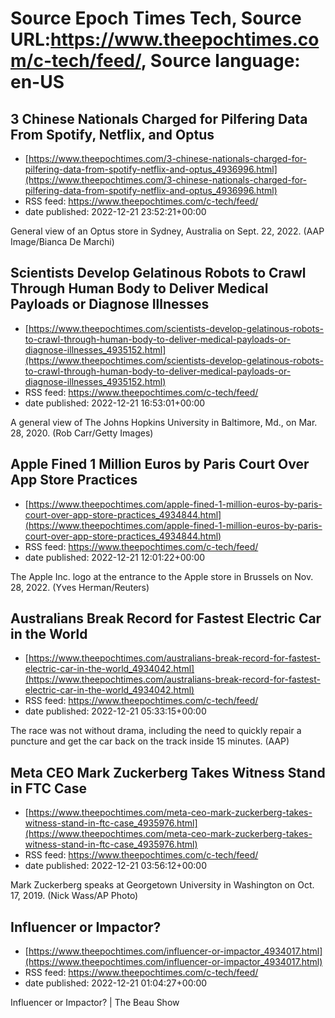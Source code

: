 # Source Epoch Times Tech, Source URL:https://www.theepochtimes.com/c-tech/feed/, Source language: en-US

## 3 Chinese Nationals Charged for Pilfering Data From Spotify, Netflix, and Optus
 - [https://www.theepochtimes.com/3-chinese-nationals-charged-for-pilfering-data-from-spotify-netflix-and-optus_4936996.html](https://www.theepochtimes.com/3-chinese-nationals-charged-for-pilfering-data-from-spotify-netflix-and-optus_4936996.html)
 - RSS feed: https://www.theepochtimes.com/c-tech/feed/
 - date published: 2022-12-21 23:52:21+00:00

General view of an Optus store in Sydney, Australia on Sept. 22, 2022. (AAP Image/Bianca De Marchi)

## Scientists Develop Gelatinous Robots to Crawl Through Human Body to Deliver Medical Payloads or Diagnose Illnesses
 - [https://www.theepochtimes.com/scientists-develop-gelatinous-robots-to-crawl-through-human-body-to-deliver-medical-payloads-or-diagnose-illnesses_4935152.html](https://www.theepochtimes.com/scientists-develop-gelatinous-robots-to-crawl-through-human-body-to-deliver-medical-payloads-or-diagnose-illnesses_4935152.html)
 - RSS feed: https://www.theepochtimes.com/c-tech/feed/
 - date published: 2022-12-21 16:53:01+00:00

A general view of The Johns Hopkins University in Baltimore, Md., on Mar. 28, 2020. (Rob Carr/Getty Images)

## Apple Fined 1 Million Euros by Paris Court Over App Store Practices
 - [https://www.theepochtimes.com/apple-fined-1-million-euros-by-paris-court-over-app-store-practices_4934844.html](https://www.theepochtimes.com/apple-fined-1-million-euros-by-paris-court-over-app-store-practices_4934844.html)
 - RSS feed: https://www.theepochtimes.com/c-tech/feed/
 - date published: 2022-12-21 12:01:22+00:00

The Apple Inc. logo at the entrance to the Apple store in Brussels on Nov. 28, 2022. (Yves Herman/Reuters)

## Australians Break Record for Fastest Electric Car in the World
 - [https://www.theepochtimes.com/australians-break-record-for-fastest-electric-car-in-the-world_4934042.html](https://www.theepochtimes.com/australians-break-record-for-fastest-electric-car-in-the-world_4934042.html)
 - RSS feed: https://www.theepochtimes.com/c-tech/feed/
 - date published: 2022-12-21 05:33:15+00:00

The race was not without drama, including the need to quickly repair a puncture and get the car back on the track inside 15 minutes. (AAP)

## Meta CEO Mark Zuckerberg Takes Witness Stand in FTC Case
 - [https://www.theepochtimes.com/meta-ceo-mark-zuckerberg-takes-witness-stand-in-ftc-case_4935976.html](https://www.theepochtimes.com/meta-ceo-mark-zuckerberg-takes-witness-stand-in-ftc-case_4935976.html)
 - RSS feed: https://www.theepochtimes.com/c-tech/feed/
 - date published: 2022-12-21 03:56:12+00:00

Mark Zuckerberg speaks at Georgetown University in Washington on Oct. 17, 2019. (Nick Wass/AP Photo)

## Influencer or Impactor?
 - [https://www.theepochtimes.com/influencer-or-impactor_4934017.html](https://www.theepochtimes.com/influencer-or-impactor_4934017.html)
 - RSS feed: https://www.theepochtimes.com/c-tech/feed/
 - date published: 2022-12-21 01:04:27+00:00

Influencer or Impactor? &#124; The Beau Show
